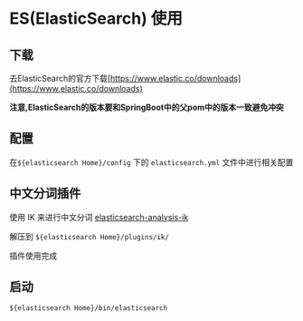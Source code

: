 # ES(ElasticSearch) 使用

## 下载

去ElasticSearch的官方下载[https://www.elastic.co/downloads](https://www.elastic.co/downloads)

**注意,ElasticSearch的版本要和SpringBoot中的父pom中的版本一致避免冲突**

## 配置

在`${elasticsearch Home}/config` 下的 `elasticsearch.yml` 文件中进行相关配置

## 中文分词插件

使用 IK 来进行中文分词 [elasticsearch-analysis-ik](https://github.com/medcl/elasticsearch-analysis-ik)

解压到 `${elasticsearch Home}/plugins/ik/`

插件使用完成

## 启动 

```shell
${elasticsearch Home}/bin/elasticsearch
```

